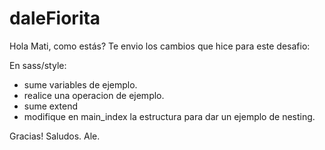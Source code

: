 # daleFiorita


Hola Mati, como estás? Te envio los cambios que hice para este desafio:

En sass/style:

- sume variables de ejemplo.
- realice una operacion de ejemplo.
- sume extend
- modifique en main_index la estructura para dar un ejemplo de nesting.

Gracias!
Saludos.
Ale.

